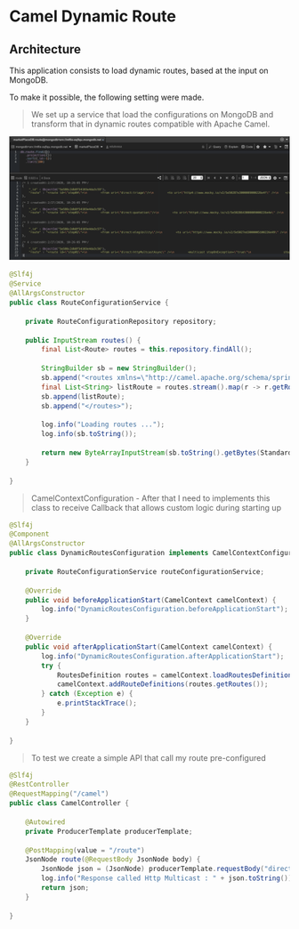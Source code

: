 Camel Dynamic Route
=============


Architecture
--

This application consists to load dynamic routes, based at the input on MongoDB.

To make it possible, the following setting were made. 

> We set up a service that load the configurations on MongoDB and transform that in dynamic routes compatible with Apache Camel.  

<img src="routes.png"/>

```java
@Slf4j
@Service
@AllArgsConstructor
public class RouteConfigurationService {

    private RouteConfigurationRepository repository;

    public InputStream routes() {
        final List<Route> routes = this.repository.findAll();

        StringBuilder sb = new StringBuilder();
        sb.append("<routes xmlns=\"http://camel.apache.org/schema/spring\">");
        final List<String> listRoute = routes.stream().map(r -> r.getRoute()).collect(Collectors.toList());
        sb.append(listRoute);
        sb.append("</routes>");

        log.info("Loading routes ...");
        log.info(sb.toString());

        return new ByteArrayInputStream(sb.toString().getBytes(StandardCharsets.UTF_8));
    }

}
```

> CamelContextConfiguration - After that I need to implements this class to receive Callback that allows custom logic during starting up

```java
@Slf4j
@Component
@AllArgsConstructor
public class DynamicRoutesConfiguration implements CamelContextConfiguration {

    private RouteConfigurationService routeConfigurationService;

    @Override
    public void beforeApplicationStart(CamelContext camelContext) {
        log.info("DynamicRoutesConfiguration.beforeApplicationStart");
    }

    @Override
    public void afterApplicationStart(CamelContext camelContext) {
        log.info("DynamicRoutesConfiguration.afterApplicationStart");
        try {
            RoutesDefinition routes = camelContext.loadRoutesDefinition(this.routeConfigurationService.routes());
            camelContext.addRouteDefinitions(routes.getRoutes());
        } catch (Exception e) {
            e.printStackTrace();
        }
    }

}
```

> To test we create a simple API that call my route pre-configured

```java
@Slf4j
@RestController
@RequestMapping("/camel")
public class CamelController {

    @Autowired
    private ProducerTemplate producerTemplate;

    @PostMapping(value = "/route")
    JsonNode route(@RequestBody JsonNode body) {
        JsonNode json = (JsonNode) producerTemplate.requestBody("direct:httpMultcastAsync", body.asText());
        log.info("Response called Http Multicast : " + json.toString());
        return json;
    }

}
```
